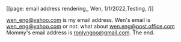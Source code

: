[[page: email address rendering,, Wen, 1/1/2022,Testing, /]]

wen_eng@yahoo.com is my email address.
Wen's email is wen_eng@yahoo.com or not.
what about wen.eng@post.office.com
Mommy's email address is ronlyngoo@gmail.com.
The end.
